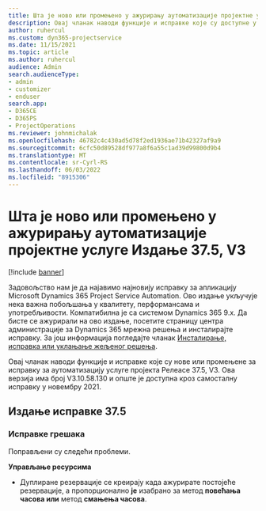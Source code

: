 ```yaml
---
title: Шта је ново или промењено у ажурирању аутоматизације пројектне услуге Издање 37.5, V3
description: Овај чланак наводи функције и исправке које су доступне у издању Microsoft Dynamics 365 Project Service Automation Упдате Релеасе 37.5, V3.
author: ruhercul
ms.custom: dyn365-projectservice
ms.date: 11/15/2021
ms.topic: article
ms.author: ruhercul
audience: Admin
search.audienceType:
- admin
- customizer
- enduser
search.app:
- D365CE
- D365PS
- ProjectOperations
ms.reviewer: johnmichalak
ms.openlocfilehash: 46782c4c430ad5d78f2ed1936ae71b42327af9a9
ms.sourcegitcommit: 6cfc50d89528df977a8f6a55c1ad39d99800d9b4
ms.translationtype: MT
ms.contentlocale: sr-Cyrl-RS
ms.lasthandoff: 06/03/2022
ms.locfileid: "8915306"
---
```

# <a name="whats-new-or-changed-in-project-service-automation-update-release-375-v3"></a>Шта је ново или промењено у ажурирању аутоматизације пројектне услуге Издање 37.5, V3

[!include [banner](../includes/psa-now-project-operations.md)]

Задовољство нам је да најавимо најновију исправку за апликацију Microsoft Dynamics 365 Project Service Automation. Ово издање укључује нека важна побољшања у квалитету, перформансама и употребљивости. Компатибилна је са системом Dynamics 365 9.x. Да бисте се ажурирали на ово издање, посетите страницу центра администрације за Dynamics 365 мрежна решења и инсталирајте исправку. За још информација погледајте чланак [Инсталирање, исправка или уклањање жељеног решења](/power-platform/admin/install-remove-preferred-solution).

Овај чланак наводи функције и исправке које су нове или промењене за исправку за аутоматизацију услуге пројекта Релеасе 37.5, V3. Ова верзија има број V3.10.58.130 и опште је доступна кроз самосталну исправку у новембру 2021.

## <a name="update-release-375"></a>Издање исправке 37.5

### <a name="bug-fixes"></a>Исправке грешака

Поправљени су следећи проблеми.

**Управљање ресурсима**
- Дуплиране резервације се креирају када ажурирате постојеће резервације, а пропорционално **је** изабрано за метод **повећања часова или** метод **смањења часова**.

